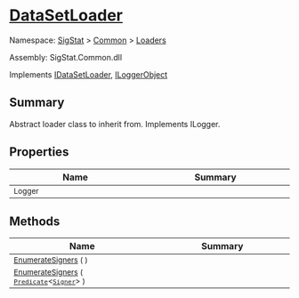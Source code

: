 # [DataSetLoader](./DataSetLoader.md)

Namespace: [SigStat]() > [Common](./../README.md) > [Loaders](./README.md)

Assembly: SigStat.Common.dll

Implements [IDataSetLoader](./IDataSetLoader.md), [ILoggerObject](./../ILoggerObject.md)

## Summary
Abstract loader class to inherit from. Implements ILogger.

## Properties

| Name<img width=450> | Summary<img width=450> | 
| --- | --- | 
| <sub>Logger</sub>| <sub></sub>| <br>


## Methods

| Name<img width=450> | Summary<img width=450> | 
| --- | --- | 
| <sub>[EnumerateSigners](./Methods/DataSetLoader-100663920.md) (  )</sub>| <sub></sub>| <br>
| <sub>[EnumerateSigners](./Methods/DataSetLoader-100663921.md) ( [`Predicate`](https://docs.microsoft.com/en-us/dotnet/api/System.Predicate-1)\<[`Signer`](./../Signer.md)> )</sub>| <sub></sub>| <br>


